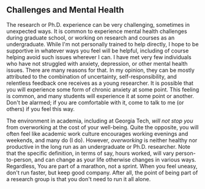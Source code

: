 ## Challenges and Mental Health

The research or Ph.D. experience can be very challenging, sometimes in unexpected ways.
It is common to experience mental health challenges during graduate school, or working on research and courses as an undergraduate.
While I'm not personally trained to help directly, I hope to be supportive in whatever ways you feel will be helpful, including of course helping avoid such issues wherever I can.
I have met very few individuals who have not struggled with anxiety, depression, or other mental health issues.
There are many reasons for that.
In my opinion, they can be mostly attributed to the combination of uncertainty, self-responsibility, and relentless feedback one receives as a young researcher.
It is possible that you will experience some form of chronic anxiety at some point.
This feeling is common, and many students will experience it at some point or another.
Don't be alarmed; if you are comfortable with it, come to talk to me (or others) if you feel this way.

The environment in academia, including at Georgia Tech, _will not stop you_ from overworking at the cost of your well-being.
Quite the opposite, you will often feel like academic work culture encourages working evenings and weekends, and many do (I do).
However, _overworking_ is neither healthy nor productive in the long run as an undergraduate or Ph.D. researcher.
Note that the specific definition, in terms of say, hours worked, will vary person-to-person, and can change as your life otherwise changes in various ways.
Regardless, You are part of a marathon, not a sprint.
When you feel uneasy, don't run faster, but keep good company.
After all, the point of being part of a research group is that you don't need to run it all alone.
